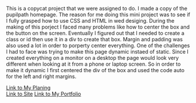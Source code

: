 This is a copycat project that we were assigned to do.
I made a copy of the pupilpath homepage. The reason for me doing this mini project was to see if I fully grasped how to use CSS and HTML in wed desiging. During the making of this porject I faced many problems like how to center the box and the button on the screen. Eventually I figured out that I needed to create a class or id then use it in a div to create that box. Margin and padding was also used a lot in order to porperty center everything. One of the challenges I had to face was trying to make this page dynamic instaed of static. Since I created everything on a monitor on a desktop the page would look very different when looking at it from a phone or laptop screen. So in order to make it dynamic I first centered the div of the box and used the code auto for the left and right margins.  
  
  [Link to My Planing](https://docs.google.com/document/d/1ijs_SERMyEs6Oe83VnwM32KedDlul5dAWX5Cfk_9m28/edit?usp=sharing)  
  [Link to Site](https://kevind7693.github.io/copy-cat-project/)
  [Link to My Portfolio](https://kevind7693.github.io/)